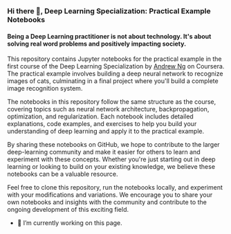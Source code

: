 ### Hi there 👋, Deep Learning Specialization: Practical Example Notebooks
#### Being a Deep Learning practitioner is not about technology. It's about solving real word problems and positively impacting society.

This repository contains Jupyter notebooks for the practical example in the first course of the Deep Learning Specialization by [Andrew Ng](https://www.andrewng.org/) on Coursera. The practical example involves building a deep neural network to recognize images of cats, culminating in a final project where you'll build a complete image recognition system.

The notebooks in this repository follow the same structure as the course, covering topics such as neural network architecture, backpropagation, optimization, and regularization. Each notebook includes detailed explanations, code examples, and exercises to help you build your understanding of deep learning and apply it to the practical example.

By sharing these notebooks on GitHub, we hope to contribute to the larger deep-learning community and make it easier for others to learn and experiment with these concepts. Whether you're just starting out in deep learning or looking to build on your existing knowledge, we believe these notebooks can be a valuable resource.

Feel free to clone this repository, run the notebooks locally, and experiment with your modifications and variations. We encourage you to share your own notebooks and insights with the community and contribute to the ongoing development of this exciting field.

- 🔭 I’m currently working on this page. 





